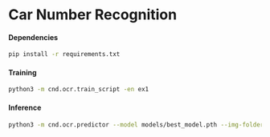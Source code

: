 # Car Number Recognition

#### Dependencies

```bash
pip install -r requirements.txt
```

#### Training

```bash
python3 -m cnd.ocr.train_script -en ex1
```

#### Inference

```bash
python3 -m cnd.ocr.predictor --model models/best_model.pth --img-folder test_folder/
```

